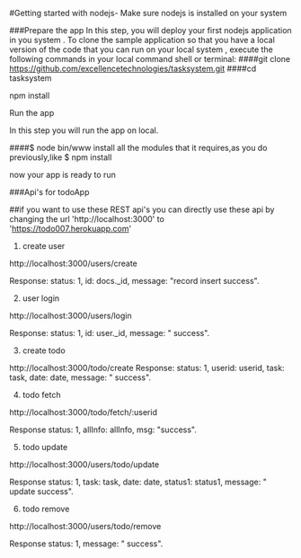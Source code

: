 #Getting started with nodejs- Make sure nodejs is installed on your system

###Prepare the app In this step, you will deploy your first nodejs application in you system . To clone the sample application so that you have a local version of the code that you can run on your local system , execute the following commands in your local command shell or terminal: ####git clone https://github.com/excellencetechnologies/tasksystem.git ####cd tasksystem

npm install

Run the app

In this step you will run the app on local.

####$ node bin/www install all the modules that it requires,as you do previously,like $ npm install

now your app is ready to run

###Api's for todoApp

##if you want to use these REST api's you can directly use these  api by changing the url 'http://localhost:3000' to  
'https://todo007.herokuapp.com'

1. create user

http://localhost:3000/users/create

Response: status: 1, id: docs._id, message: "record insert success".

2. user login

http://localhost:3000/users/login

Response: status: 1, id: user._id, message: " success".

3. create todo

http://localhost:3000/todo/create Response: status: 1, userid: userid, task: task, date: date, message: " success".

4. todo fetch

http://localhost:3000/todo/fetch/:userid

Response status: 1, allInfo: allInfo, msg: "success".

5. todo update

http://localhost:3000/users/todo/update

Response status: 1, task: task, date: date, status1: status1, message: " update success".

6. todo remove

http://localhost:3000/users/todo/remove

Response status: 1, message: " success".
